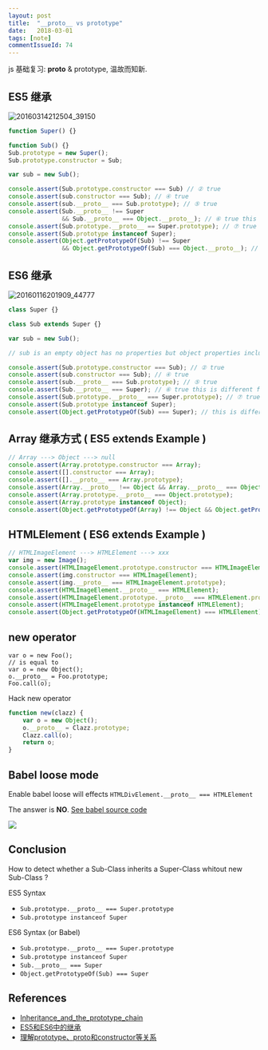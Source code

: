 ```yaml
---
layout: post
title:  "__proto__ vs prototype"
date:   2018-03-01
tags: [note]
commentIssueId: 74
---
```


js 基础复习: __proto__ & prototype, 温故而知新.

## ES5 继承


![20160314212504_39150](https://user-images.githubusercontent.com/7157346/37191401-4699864c-239a-11e8-9aa6-f8f1ceeca619.png)

```js
function Super() {}

function Sub() {}
Sub.prototype = new Super();
Sub.prototype.constructor = Sub;

var sub = new Sub();

console.assert(Sub.prototype.constructor === Sub) // ② true
console.assert(sub.constructor === Sub); // ④ true
console.assert(sub.__proto__ === Sub.prototype); // ⑤ true
console.assert(Sub.__proto__ !== Super
               && Sub.__proto__ === Object.__proto__); // ⑥ true this is different from ES6
console.assert(Sub.prototype.__proto__ == Super.prototype); // ⑦ true
console.assert(Sub.prototype instanceof Super);
console.assert(Object.getPrototypeOf(Sub) !== Super
               && Object.getPrototypeOf(Sub) === Object.__proto__); // this is different from ES6
```



## ES6 继承

![20160116201909_44777](https://user-images.githubusercontent.com/7157346/37191400-45033f12-239a-11e8-9d33-282135572b34.png)

```js
class Super {}

class Sub extends Super {}

var sub = new Sub();

// sub is an empty object has no properties but object properties included `__proto__`, `constructor` and so on.

console.assert(Sub.prototype.constructor === Sub); // ② true
console.assert(sub.constructor === Sub); // ④ true
console.assert(sub.__proto__ === Sub.prototype); // ⑤ true
console.assert(Sub.__proto__ === Super); // ⑥ true this is different from ES5
console.assert(Sub.prototype.__proto__ === Super.prototype); // ⑦ true
console.assert(Sub.prototype instanceof Super);
console.assert(Object.getPrototypeOf(Sub) === Super); // this is different from ES5
```



## Array 继承方式 ( ES5 extends Example )

```js
// Array ---> Object ---> null
console.assert(Array.prototype.constructor === Array);
console.assert([].constructor === Array);
console.assert([].__proto__ === Array.prototype);
console.assert(Array.__proto__ !== Object && Array.__proto__ === Object.__proto__);
console.assert(Array.prototype.__proto__ === Object.prototype);
console.assert(Array.prototype instanceof Object);
console.assert(Object.getPrototypeOf(Array) !== Object && Object.getPrototypeOf(Array) === Object.__proto__);
```



## HTMLElement ( ES6 extends Example )

```js
// HTMLImageElement ---> HTMLElement ---> xxx
var img = new Image();
console.assert(HTMLImageElement.prototype.constructor === HTMLImageElement);
console.assert(img.constructor === HTMLImageElement);
console.assert(img.__proto__ === HTMLImageElement.prototype);
console.assert(HTMLImageElement.__proto__ === HTMLElement);
console.assert(HTMLImageElement.prototype.__proto__ === HTMLElement.prototype);
console.assert(HTMLImageElement.prototype instanceof HTMLElement);
console.assert(Object.getPrototypeOf(HTMLImageElement) === HTMLElement);
```



## new operator

```Js
var o = new Foo();
// is equal to
var o = new Object();
o.__proto__ = Foo.prototype;
Foo.call(o);
```

Hack new operator

```js
function new(clazz) {
    var o = new Object();
    o.__proto__ = Clazz.prototype;
    Clazz.call(o);
    return o;
}
```



## Babel loose mode

Enable babel loose will effects `HTMLDivElement.__proto__ === HTMLElement`

The answer is **NO**. [See babel source code](https://github.com/babel/babel/blob/4da3f3bc64841e0b4b7906c6c26af73920264095/packages/babel-helpers/src/helpers.js#L439)

![](https://user-images.githubusercontent.com/7157346/37185467-6f948b60-237b-11e8-9b3b-6eda32a4527b.png)



## Conclusion

How to detect whether a Sub-Class inherits a Super-Class whitout new Sub-Class ?

ES5 Syntax

* `Sub.prototype.__proto__ === Super.prototype`
* `Sub.prototype instanceof Super`

ES6 Syntax (or Babel)

* `Sub.prototype.__proto__ === Super.prototype `
* `Sub.prototype instanceof Super`
* `Sub.__proto__ === Super`
* `Object.getPrototypeOf(Sub) === Super`

## References

* [Inheritance_and_the_prototype_chain](https://developer.mozilla.org/zh-CN/docs/Web/JavaScript/Inheritance_and_the_prototype_chain)
* [ES5和ES6中的继承](http://keenwon.com/1524.html)
* [理解prototype、proto和constructor等关系](https://alexzhong22c.github.io/2017/08/08/js-proto/)
